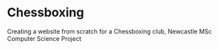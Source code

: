 # Chessboxing
Creating a website from scratch for a Chessboxing club, Newcastle MSc Computer Science Project
